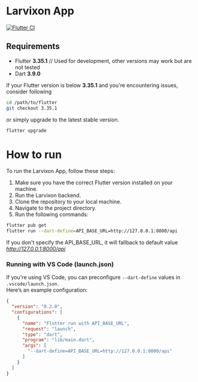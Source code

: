 # Larvixon App 

[![Flutter CI](https://github.com/LarvixON-ZPI/larvixon-frontend/actions/workflows/flutter_ci.yml/badge.svg)](https://github.com/LarvixON-ZPI/larvixon-frontend/actions/workflows/flutter_ci.yml)

## Requirements

- Flutter **3.35.1** // Used for development, other versions may work but are not tested
- Dart **3.9.0**

If your Flutter version is below **3.35.1** and you're encountering issues, consider following

```bash
cd /path/to/flutter
git checkout 3.35.1
```

or simply upgrade to the latest stable version.

```bash
flutter upgrade 
```

# How to run

To run the Larvixon App, follow these steps:

1. Make sure you have the correct Flutter version installed on your machine.
2. Run the Larvixon backend.
3. Clone the repository to your local machine.
4. Navigate to the project directory.
5. Run the following commands:

```bash
flutter pub get
flutter run --dart-define=API_BASE_URL=http://127.0.0.1:8000/api
```

If you don't specify the API_BASE_URL, it will fallback to default value *http://127.0.0.1:8000/api*


### Running with VS Code (launch.json)

If you're using VS Code, you can preconfigure `--dart-define` values in `.vscode/launch.json`.  
Here’s an example configuration:

```json
{
  "version": "0.2.0",
  "configurations": [
    {
      "name": "Flutter run with API_BASE_URL",
      "request": "launch",
      "type": "dart",
      "program": "lib/main.dart",
      "args": [
        "--dart-define=API_BASE_URL=http://127.0.0.1:8000/api"
      ]
    }
  ]
}
